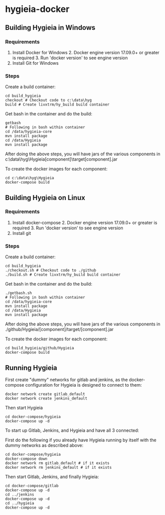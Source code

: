 # hygieia-docker

## Building Hygieia in Windows

### Requirements
 1. Install Docker for Windows
	 2. Docker engine version 17.09.0+ or greater is required
	 3. Run 'docker version' to see engine version
 2. Install Git for Windows

### Steps

Create a build container:

    cd build_hygieia
    checkout # Checkout code to c:\data\hyg
    build # Create livxtrm/hy_build build container
    
Get bash in the container and do the build:

    getbash
    # Following in bash within container
    cd /data/hygieia-core
    mvn install package
    cd /data/Hygieia
    mvn install package

After doing the above steps, you will have jars of the various components in c:\data\hyg\Hygieia\[component]\target\[component].jar

To create the docker images for each component:

    cd c:\data\hyg\Hygieia
    docker-compose build

## Building Hygieia on Linux
    
### Requirements
 1. Install docker-compose
	 2. Docker engine version 17.09.0+ or greater is required
	 3. Run 'docker version' to see engine version
 2. Install git

### Steps

Create a build container:

    cd build_hygieia
    ./checkout.sh # Checkout code to ./github
    ./build.sh # Create livxtrm/hy_build build container
    
Get bash in the container and do the build:

    ./getbash.sh
    # Following in bash within container
    cd /data/hygieia-core
    mvn install package
    cd /data/Hygieia
    mvn install package

After doing the above steps, you will have jars of the various components in ./github/Hygieia/[component]/target/[component].jar

To create the docker images for each component:

    cd build_hygieia/github/Hygieia
    docker-compose build

## Running Hygieia

First create "dummy" networks for gitlab and jenkins, as the docker-compose configuration for Hygieia is designed to connect to them:
   
    docker network create gitlab_default
    docker network create jenkins_default

Then start Hygieia
   
    cd docker-compose/hygieia
    docker-compose up -d

To start up Gitlab, Jenkins, and Hygieia and have all 3 connected:

First do the following if you already have Hygieia running by itself with the dummy networks as described above:
    
    cd docker-compose/hygieia
    docker-compose down
    docker network rm gitlab_default # if it exists
    docker network rm jenkins_default # if it exists

Then start Gitlab, Jenkins, and finally Hygieia:

    cd docker-compose/gitlab
    docker-compose up -d
    cd ../jenkins
    docker-compose up -d
    cd ../hygieia
    docker-compose up -d


